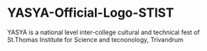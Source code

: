 # YASYA-Official-Logo-STIST
 YASYA is a national level inter-college cultural and technical fest of  St.Thomas Institute for Science and tecnonology, Trivandrum
